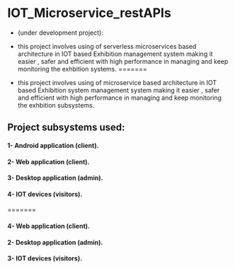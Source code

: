 # IOT_Microservice_restAPIs

- (under development project):

- this project involves using of serverless microservices based architecture in IOT based Exhibition management system 
making it easier , safer and efficient with high performance in managing and keep monitoring the exhbition
systems.
=======
- this project involves using of microservice based architecture in IOT based Exhibition system management system 
making it easier , safer and efficient with high performance in managing and keep monitoring the exhbition
subsystems.

 
## Project subsystems used:

#### 1- Android application (client).

#### 2- Web application (client).
#### 3- Desktop application (admin).
#### 4- IOT devices (visitors).
=======
#### 4- Web application (client).
#### 2- Desktop application (admin).
#### 3- IOT devices (visitors).

